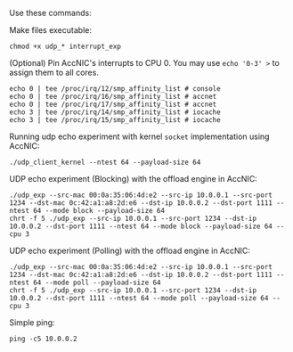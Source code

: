 Use these commands:

Make files executable:
```shell
chmod +x udp_* interrupt_exp
```

(Optional) Pin AccNIC's interrupts to CPU 0. You may use `echo '0-3' >` to assign them to all cores.
```shell
echo 0 | tee /proc/irq/12/smp_affinity_list # console
echo 0 | tee /proc/irq/16/smp_affinity_list # accnet
echo 0 | tee /proc/irq/17/smp_affinity_list # accnet
echo 3 | tee /proc/irq/14/smp_affinity_list # iocache
echo 3 | tee /proc/irq/15/smp_affinity_list # iocache
```

Running udp echo experiment with kernel `socket` implementation using AccNIC:
```shell
./udp_client_kernel --ntest 64 --payload-size 64
```

UDP echo experiment (Blocking) with the offload engine in AccNIC:
```shell
./udp_exp --src-mac 00:0a:35:06:4d:e2 --src-ip 10.0.0.1 --src-port 1234 --dst-mac 0c:42:a1:a8:2d:e6 --dst-ip 10.0.0.2 --dst-port 1111 --ntest 64 --mode block --payload-size 64
chrt -f 5 ./udp_exp --src-ip 10.0.0.1 --src-port 1234 --dst-ip 10.0.0.2 --dst-port 1111 --ntest 64 --mode block --payload-size 64 --cpu 3
```

UDP echo experiment (Polling) with the offload engine in AccNIC:
```shell
./udp_exp --src-mac 00:0a:35:06:4d:e2 --src-ip 10.0.0.1 --src-port 1234 --dst-mac 0c:42:a1:a8:2d:e6 --dst-ip 10.0.0.2 --dst-port 1111 --ntest 64 --mode poll --payload-size 64
chrt -f 5 ./udp_exp --src-ip 10.0.0.1 --src-port 1234 --dst-ip 10.0.0.2 --dst-port 1111 --ntest 64 --mode poll --payload-size 64 --cpu 3
```

Simple ping:
```shell
ping -c5 10.0.0.2 
```
